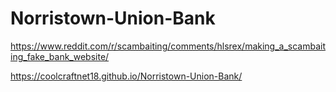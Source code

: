 # Norristown-Union-Bank
https://www.reddit.com/r/scambaiting/comments/hlsrex/making_a_scambaiting_fake_bank_website/



https://coolcraftnet18.github.io/Norristown-Union-Bank/
